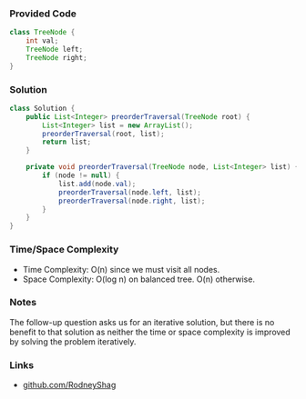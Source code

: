 ### Provided Code

```java
class TreeNode {
    int val;
    TreeNode left;
    TreeNode right;
}
```

### Solution

```java
class Solution {
    public List<Integer> preorderTraversal(TreeNode root) {
        List<Integer> list = new ArrayList();
        preorderTraversal(root, list);
        return list;
    }

    private void preorderTraversal(TreeNode node, List<Integer> list) {
        if (node != null) {
            list.add(node.val);
            preorderTraversal(node.left, list);
            preorderTraversal(node.right, list);
        }
    }
}
```

### Time/Space Complexity

-  Time Complexity: O(n) since we must visit all nodes.
- Space Complexity: O(log n) on balanced tree. O(n) otherwise.

### Notes

The follow-up question asks us for an iterative solution, but there is no benefit to that solution as neither the time or space complexity is improved by solving the problem iteratively.

### Links

- [github.com/RodneyShag](https://github.com/RodneyShag)
